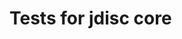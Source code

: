 <!-- Copyright Yahoo. Licensed under the terms of the Apache 2.0 license. See LICENSE in the project root. -->
# Tests for jdisc core
